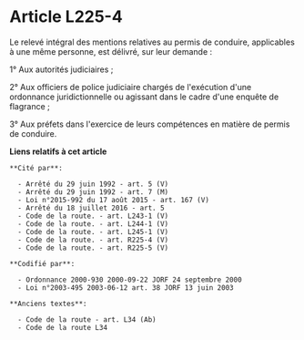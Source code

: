 # Article L225-4

Le relevé intégral des mentions relatives au permis de conduire, applicables à une même personne, est délivré, sur leur
demande :

1° Aux autorités judiciaires ;

2° Aux officiers de police judiciaire chargés de l'exécution d'une ordonnance juridictionnelle ou agissant dans le cadre
d'une enquête de flagrance ;

3° Aux préfets dans l'exercice de leurs compétences en matière de permis de conduire.

**Liens relatifs à cet article**

	**Cité par**:

	  - Arrêté du 29 juin 1992 - art. 5 (V)
	  - Arrêté du 29 juin 1992 - art. 7 (M)
	  - Loi n°2015-992 du 17 août 2015 - art. 167 (V)
	  - Arrêté du 18 juillet 2016 - art. 5
	  - Code de la route. - art. L243-1 (V)
	  - Code de la route. - art. L244-1 (V)
	  - Code de la route. - art. L245-1 (V)
	  - Code de la route. - art. R225-4 (V)
	  - Code de la route. - art. R225-5 (V)

	**Codifié par**:

	  - Ordonnance 2000-930 2000-09-22 JORF 24 septembre 2000
	  - Loi n°2003-495 2003-06-12 art. 38 JORF 13 juin 2003

	**Anciens textes**:

	  - Code de la route - art. L34 (Ab)
	  - Code de la route L34

